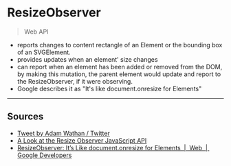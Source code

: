 # ResizeObserver

> Web API

- reports changes to content rectangle of an Element or the bounding box of an SVGElement.
- provides updates when an element' size changes
- can report when an element has been added or removed from the DOM, by making this mutation, the parent element would update and report to the ResizeObserver, if it were observing.
- Google describes it as "It's like document.onresize for Elements"

-----

## Sources

- [Tweet by Adam Wathan / Twitter](https://twitter.com/adamwathan/status/1129120653230133253?s=20)
- [A Look at the Resize Observer JavaScript API](https://alligator.io/js/resize-observer/)
- [ResizeObserver: It’s Like document.onresize for Elements  |  Web  |  Google Developers](https://developers.google.com/web/updates/2016/10/resizeobserver)
